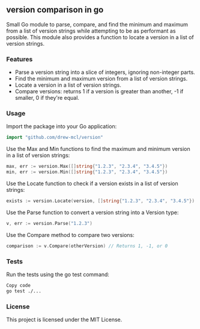 ## version comparison in go

Small Go module to parse, compare, and find the minimum and maximum from a list of version strings while attempting to be as performant as possible. This module also provides a function to locate a version in a list of version strings.

### Features

- Parse a version string into a slice of integers, ignoring non-integer parts.
- Find the minimum and maximum version from a list of version strings.
- Locate a version in a list of version strings.
- Compare versions: returns 1 if a version is greater than another, -1 if smaller, 0 if they're equal.


### Usage

Import the package into your Go application:

```go
import "github.com/drew-mcl/version"
```

Use the Max and Min functions to find the maximum and minimum version in a list of version strings:

```go
max, err := version.Max([]string{"1.2.3", "2.3.4", "3.4.5"})
min, err := version.Min([]string{"1.2.3", "2.3.4", "3.4.5"})
```

Use the Locate function to check if a version exists in a list of version strings:

```go
exists := version.Locate(version, []string{"1.2.3", "2.3.4", "3.4.5"})
```

Use the Parse function to convert a version string into a Version type:
```go
v, err := version.Parse("1.2.3")
```

Use the Compare method to compare two versions:
```go
comparison := v.Compare(otherVersion) // Returns 1, -1, or 0
```

### Tests

Run the tests using the go test command:

```sh
Copy code
go test ./...
```
### License

This project is licensed under the MIT License.